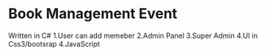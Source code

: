 # Book Management Event

Written in C#
1.User can add memeber 
2.Admin Panel
3.Super Admin
4.UI in Css3/bootsrap
4.JavaScript

